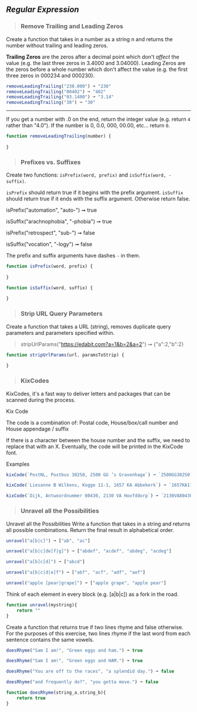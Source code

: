 ## ***Regular Expression*** 

> ### Remove Trailing and Leading Zeros
Create a function that takes in a number as a string n and returns the number without trailing and leading zeros.

**Trailing Zeros** are the zeros after a decimal point which don't *affect* the value (e.g. the last three zeros in 3.4000 and 3.04000).
Leading Zeros are the zeros before a whole number which don't affect the value (e.g. the first three zeros in 000234 and 000230).
```js
removeLeadingTrailing("230.000") ➞ "230"  
removeLeadingTrailing("00402") ➞ "402"  
removeLeadingTrailing("03.1400") ➞ "3.14"  
removeLeadingTrailing("30") ➞ "30"
```
 
---------------------
If you get a number with .0 on the end, return the integer value (e.g. return `4` rather than "4.0").
If the number is 0, 0.0, 000, 00.00, etc... return `0`.

```js
function removeLeadingTrailing(number) {
	
}
```

> ### Prefixes vs. Suffixes
Create two functions: `isPrefix(word, prefix)` and `isSuffix(word, -suffix)`.

`isPrefix` should return true if it begins with the prefix argument.
`isSuffix` should return true if it ends with the suffix argument.
Otherwise return false.

isPrefix("automation", "auto-") ➞ true

isSuffix("arachnophobia", "-phobia") ➞ true

isPrefix("retrospect", "sub-") ➞ false

isSuffix("vocation", "-logy") ➞ false

The prefix and suffix arguments have dashes `-` in them.
```js
function isPrefix(word, prefix) {
	
}

function isSuffix(word, suffix) {
	
}
```

> ### Strip URL Query Parameters

Create a function that takes a URL (string), removes duplicate query parameters and parameters specified within.

>stripUrlParams("https://edabit.com?a=1&b=2&a=2") ➞ {"a":2,"b":2}
```js
function stripUrlParams(url, paramsToStrip) {
	
}
```

> ### KixCodes
KixCodes, it's a fast way to deliver letters and packages that can be scanned during the process.

Kix Code  

The code is a combination of: Postal code, House/box/call number and House appendage / suffix

If there is a character between the house number and the suffix, we need to replace that with an X. Eventually, the code will be printed in the KixCode font.

Examples
```js
kixCode(`PostNL, Postbus 30250, 2500 GG ’s Gravenhage`) ➞ `2500GG30250`

kixCode(`Liesanne B Wilkens, Kogge 11-1, 1657 KA Abbekerk`) ➞ `1657KA11X1`

kixCode(`Dijk, Antwoordnummer 80430, 2130 VA Hoofddorp`) ➞ `2130VA80430`
```

> ### Unravel all the Possibilities

Unravel all the Possibilities
Write a function that takes in a string and returns all possible combinations. Return the final result in alphabetical order.

```js
unravel("a[b|c]") ➞ ["ab", "ac"]

unravel("a[b|c]de[f|g]") ➞ ["abdef", "acdef", "abdeg", "acdeg"]

unravel("a[b]c[d]") ➞ ["abcd"]

unravel("a[b|c|d|e]f") ➞ ["abf", "acf", "adf", "aef"]

unravel("apple [pear|grape]") ➞ ["apple grape", "apple pear"]

```

Think of each element in every block (e.g. [a|b|c]) as a fork in the road.

```js
function unravel(mystring){
    return ""
}
```

Create a function that returns true if two lines rhyme and false otherwise. For the purposes of this exercise, two lines rhyme if the last word from each sentence contains the same vowels.

```js
doesRhyme("Sam I am!", "Green eggs and ham.") ➞ true

doesRhyme("Sam I am!", "Green eggs and HAM.") ➞ true

doesRhyme("You are off to the races", "a splendid day.") ➞ false

doesRhyme("and frequently do?", "you gotta move.") ➞ false
```

```js
function doesRhyme(string_a,string_b){
    return true
}
```